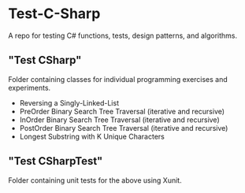# Test-C-Sharp
A repo for testing C# functions, tests, design patterns, and algorithms.

## "Test CSharp"
Folder containing classes for individual programming exercises and experiments.
- Reversing a Singly-Linked-List
- PreOrder Binary Search Tree Traversal (iterative and recursive)
- InOrder Binary Search Tree Traversal (iterative and recursive)
- PostOrder Binary Search Tree Traversal (iterative and recursive)
- Longest Substring with K Unique Characters

## "Test CSharpTest"
Folder containing unit tests for the above using Xunit.
